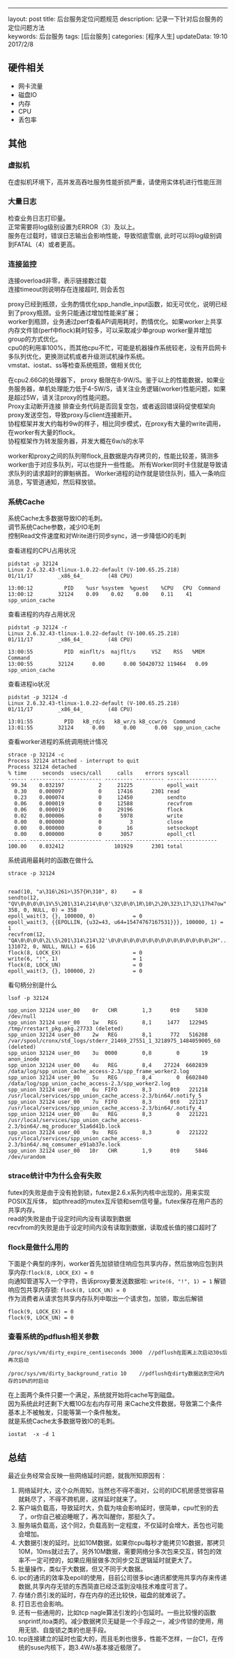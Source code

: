---
layout:     post
title:      后台服务定位问题规范
description: 记录一下针对后台服务的定位问题方法  
keywords: 后台服务
tags: [后台服务]
categories: [程序人生]
updateData:   19:10 2017/2/8

## 硬件相关

* 网卡流量  
* 磁盘IO  
* 内存  
* CPU  
* 丢包率  

## 其他


### 虚拟机

在虚拟机环境下，高并发高吞吐服务性能折损严重，请使用实体机进行性能压测  


### 大量日志

检查业务日志打印量。  
正常需要将log级别设置为ERROR（3）及以上。  
服务在过载时，错误日志输出会影响性能，导致彻底雪崩, 此时可以将log级别调到FATAL（4）或者更高。

### 连接监控

连接overload非零，表示链接数过载  
连接timeout则说明存在连接超时, 则会丢包



proxy已经到瓶颈，业务酌情优化spp_handle_input函数，如无可优化，说明已经到了proxy瓶颈。业务只能通过增加性能来扩展；  
worker到瓶颈，业务通过perf查看API调用耗时，酌情优化。如果worker上共享内存文件锁(perf中flock)耗时较多，可以采取减少单group worker量并增加group的方式优化。  
cpu0的利用率100%，而其他cpu不忙，可能是机器操作系统较老，没有开启网卡多队列优化，更换测试机或者升级测试机操作系统。  
vmstat、iostat、ss等检查系统瓶颈，做相关优化  

在cpu2.66G的处理器下， proxy 极限在8-9W/S。鉴于以上的性能数据，如果业务服务器，单机处理能力低于4-5W/S，请关注业务逻辑(worker)性能问题，如果是超过5W，请关注proxy的性能问题。  
Proxy主动断开连接  排查业务代码是否回复空包，或者返回错误码促使框架向proxy发送空包，导致proxy与client连接断开。  
协程框架并发大约每秒9w的样子，相比同步模式，在proxy有大量的write调用，在worker有大量的flock。  
协程框架作为转发服务器，并发大概在6w/s的水平  


worker和proxy之间的队列带flock,且数据是内存拷贝的，性能比较差，猜测多worker由于对应多队列，可以也提升一些性能。
所有Worker同时卡住就是导致请求队列的请求超时的罪魁祸首。
Worker进程的动作就是锁住队列，插入一条响应消息，写管道通知，然后释放锁。

### 系统Cache


系统Cache太多数据导致IO的毛刺。  
调节系统Cache参数，减少IO毛刺  
控制Read文件速度和对Write进行同步sync，进一步降低IO的毛刺  


查看进程的CPU占用状况   

```
pidstat -p 32124 
Linux 2.6.32.43-tlinux-1.0.22-default (V-100.65.25.218)         01/11/17        _x86_64_        (48 CPU)

13:00:12          PID    %usr %system  %guest    %CPU   CPU  Command
13:00:12        32124    0.09    0.02    0.00    0.11    41  spp_union_cache
```

查看进程的内存占用状况  

```
pidstat -p 32124 -r
Linux 2.6.32.43-tlinux-1.0.22-default (V-100.65.25.218)         01/11/17        _x86_64_        (48 CPU)

13:00:55          PID  minflt/s  majflt/s     VSZ    RSS   %MEM  Command
13:00:55        32124      0.00      0.00 50420732 119464   0.09  spp_union_cache
```

查看进程io状况  

```
pidstat -p 32124 -d
Linux 2.6.32.43-tlinux-1.0.22-default (V-100.65.25.218)         01/11/17        _x86_64_        (48 CPU)

13:01:55          PID   kB_rd/s   kB_wr/s kB_ccwr/s  Command
13:01:55        32124      0.00      0.00      0.00  spp_union_cache
```

查看worker进程的系统调用统计情况  

```
strace -p 32124 -c
Process 32124 attached - interrupt to quit
Process 32124 detached
% time     seconds  usecs/call     calls    errors syscall
------ ----------- ----------- --------- --------- ----------------
 99.34    0.032197           2     21225           epoll_wait
  0.30    0.000097           0     17416      2301 read
  0.23    0.000074           0     12450           sendto
  0.06    0.000019           0     12588           recvfrom
  0.06    0.000019           0     29196           flock
  0.02    0.000006           0      5978           write
  0.00    0.000000           0         3           close
  0.00    0.000000           0        16           setsockopt
  0.00    0.000000           0      3057           epoll_ctl
------ ----------- ----------- --------- --------- ----------------
100.00    0.032412                101929      2301 total 
```

系统调用最耗时的函数在做什么  

```
strace -p 32124


read(10, "a\316\261>\357{H\310", 8)     = 8
sendto(12, "QV\0\0\0\0\1V\5\201\314\214\0\0'\32\0\0\1R\10\2\20\323\17\32\17h47ow"..., 358, 0, NULL, 0) = 358
epoll_wait(3, {}, 100000, 0)            = 0
epoll_wait(3, {{EPOLLIN, {u32=43, u64=15474767167531}}}, 100000, 1) = 1
recvfrom(12, "QA\0\0\0\0\2L\5\201\314\214\32'\0\0\0\0\0\0\0\0\0\0\0\0\0\0\0\0\2H"..., 131072, 0, NULL, NULL) = 616
flock(8, LOCK_EX)                       = 0
write(6, "!", 1)                        = 1
flock(8, LOCK_UN)                       = 0
epoll_wait(3, {}, 100000, 2)            = 0
```

看句柄分别是什么

```
lsof -p 32124 

spp_union 32124 user_00    0r   CHR        1,3      0t0     5830 /dev/null
spp_union 32124 user_00    1w   REG        8,1     1477   122945 /tmp/rrestart_pkg.pkg.27733 (deleted)
spp_union 32124 user_00    2w   REG        8,1      772   516208 /var/spool/cronx/std_logs/stderr_21469_27551_1_3218975_1484059005_60 (deleted)
spp_union 32124 user_00    3u  0000        0,8        0       19 anon_inode
spp_union 32124 user_00    4u   REG        8,4    27224  6602839 /data/log/spp_union_cache_access-2.3/spp_frame_worker2.log
spp_union 32124 user_00    5u   REG        8,4        0  6602840 /data/log/spp_union_cache_access-2.3/spp_worker2.log
spp_union 32124 user_00    6u  FIFO        8,3      0t0   221218 /usr/local/services/spp_union_cache_access-2.3/bin64/.notify_5
spp_union 32124 user_00    7u  FIFO        8,3      0t0   221217 /usr/local/services/spp_union_cache_access-2.3/bin64/.notify_4
spp_union 32124 user_00    8u   REG        8,3        0   221221 /usr/local/services/spp_union_cache_access-2.3/bin64/.mq_producer_51a6d41b.lock
spp_union 32124 user_00    9u   REG        8,3        0   221222 /usr/local/services/spp_union_cache_access-2.3/bin64/.mq_comsumer_e91ab37e.lock
spp_union 32124 user_00   10r   CHR        1,9      0t0     5846 /dev/urandom
```

### strace统计中为什么会有失败  


futex的失败是由于没有抢到锁，futex是2.6.x系列内核中出现的，用来实现POSIX互斥体， 如pthread的mutex互斥锁和sem信号量。futex保存在用户态的共享内存。  
read的失败是由于设定时间内没有读取到数据  
recvfrom的失败是由于设定时间内没有读取到数据，读取成长值的接口超时了  


### flock是做什么用的  

下面是个典型的序列，worker首先加锁锁住响应包共享内存，然后放响应包到共享内存:`flock(8, LOCK_EX) = 0`  
向通知管道写入一个字符，告诉proxy要发送数据啦: `write(6, "!", 1) = 1`
解锁响应包共享内存锁: `flock(8, LOCK_UN) = 0`  
作为消费者从请求包共享内存队列中取出一个请求包，加锁，取出后解锁  

```
flock(9, LOCK_EX) = 0
flock(9, LOCK_UN) = 0
```




### 查看系统的pdflush相关参数

```
/proc/sys/vm/dirty_expire_centiseconds 3000  //pdflush在距离上次启动30s后再次启动

/proc/sys/vm/dirty_background_ratio 10    //pdflush在dirty数据达到空闲内存的10%的时启动
```

在上面两个条件只要一个满足，系统就开始将cache写到磁盘。   
因为系统此时还剩下大概10G左右内存可用  来Cache文件数据，导致第二个条件基本上不被触发，只能等第一个条件触发。  
就是系统Cache太多数据导致IO的毛刺。  

```
iostat  -x -d 1 
```


## 总结

最近业务经常会反映一些网络延时问题，就我所知原因有：  

1. 网络延时大，这个众所周知，当然也不得不面对，公司的IDC机房感觉很容易就耗尽了，不得不跨机房，这样延时就来了。  
2. 客户端负载高，导致延时大，负载为啥会影响延时，很简单，cpu忙别的去了，or你自己被迫睡眠了，再次叫醒你，那挺久了。  
3. 服务端负载高，这个同2，负载高到一定程度，不仅延时会增大，丢包也可能会增加。  
4. 大数据引发的延时。比如10M数据，如果你cpu每秒才能拷贝1G数据，那拷贝10M，10ms就过去了。另外10M数据，需要网络分多次包来交互，转包的效率不一定可控的，如果应用层做多次同步交互逻辑延时就更大了。  
5. 批量操作，类似于大数据，但又不同于大数据。  
6. ipc的通讯的效率及epoll的使用，目前公司很多ipc通讯都使用共享内存来传递数据,共享内存无锁的东西简直已经泛滥到没啥技术难度可言了。  
7. 存储介质引发的延时，存在内存的还比较快，磁盘的就难说了。  
8. 打日志也会影响。  
9. 还有一些通用的，比如tcp nagle算法引发的小包延时。一些比较慢的函数snprintf,itoa类的。减少数据拷贝无疑是一个手段之一，减少传锁的使用，用用无锁、自旋锁之类的也是手段。  
10. tcp连接建立的延时也蛮大的，而且毛刺也很多，性能不怎样，一台C1，在传统的suse内核下，跑3.4W/s基本接近极限了。  

